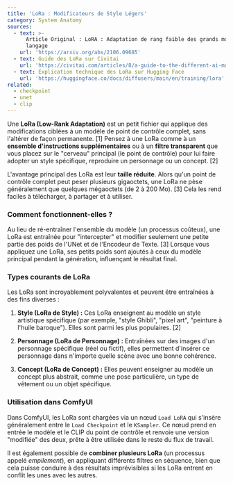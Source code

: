 ```yaml
---
title: 'LoRa : Modificateurs de Style Légers'
category: System Anatomy
sources:
  - text: >-
      Article Original : LoRA : Adaptation de rang faible des grands modèles de
      langage
    url: 'https://arxiv.org/abs/2106.09685'
  - text: Guide des LoRa sur Civitai
    url: 'https://civitai.com/articles/8/a-guide-to-the-different-ai-model-types'
  - text: Explication technique des LoRa sur Hugging Face
    url: 'https://huggingface.co/docs/diffusers/main/en/training/lora'
related:
  - checkpoint
  - unet
  - clip
---
```


Une **LoRa (Low-Rank Adaptation)** est un petit fichier qui applique des modifications ciblées à un modèle de point de contrôle complet, sans l'altérer de façon permanente. [1] Pensez à une LoRa comme à un **ensemble d'instructions supplémentaires** ou à un **filtre transparent** que vous placez sur le "cerveau" principal (le point de contrôle) pour lui faire adopter un style spécifique, reproduire un personnage ou un concept. [2]

L'avantage principal des LoRa est leur **taille réduite**. Alors qu'un point de contrôle complet peut peser plusieurs gigaoctets, une LoRa ne pèse généralement que quelques mégaoctets (de 2 à 200 Mo). [3] Cela les rend faciles à télécharger, à partager et à utiliser.

### Comment fonctionnent-elles ?

Au lieu de ré-entraîner l'ensemble du modèle (un processus coûteux), une LoRa est entraînée pour "intercepter" et modifier seulement une petite partie des poids de l'UNet et de l'Encodeur de Texte. [3] Lorsque vous appliquez une LoRa, ses petits poids sont ajoutés à ceux du modèle principal pendant la génération, influençant le résultat final.

### Types courants de LoRa

Les LoRa sont incroyablement polyvalentes et peuvent être entraînées à des fins diverses :

1.  **Style (LoRa de Style) :**
    Ces LoRa enseignent au modèle un style artistique spécifique (par exemple, "style Ghibli", "pixel art", "peinture à l'huile baroque"). Elles sont parmi les plus populaires. [2]

2.  **Personnage (LoRa de Personnage) :**
    Entraînées sur des images d'un personnage spécifique (réel ou fictif), elles permettent d'insérer ce personnage dans n'importe quelle scène avec une bonne cohérence.

3.  **Concept (LoRa de Concept) :**
    Elles peuvent enseigner au modèle un concept plus abstrait, comme une pose particulière, un type de vêtement ou un objet spécifique.

### Utilisation dans ComfyUI

Dans ComfyUI, les LoRa sont chargées via un nœud `Load LoRA` qui s'insère généralement entre le `Load Checkpoint` et le `KSampler`. Ce nœud prend en entrée le modèle et le CLIP du point de contrôle et renvoie une version "modifiée" des deux, prête à être utilisée dans le reste du flux de travail.

Il est également possible de **combiner plusieurs LoRa** (un processus appelé *empilement*), en appliquant différents filtres en séquence, bien que cela puisse conduire à des résultats imprévisibles si les LoRa entrent en conflit les unes avec les autres.
